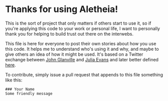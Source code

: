 # Thanks for using Aletheia!

This is the sort of project that only matters if others start to use it, so if
you're applying this code to your work or personal life, I want to personally
thank you for helping to build trust out there on the interwebs.

This file is here for everyone to post their own stories about how you use this
code.  It helps me to understand who's using it and why, and maybe to give
others an idea of how it might be used.  It's based on a Twitter exchange
between [John Glanville](https://twitter.com/hexapodium) and
[Julia Evans](https://github.com/jvns) and later better defined [here](https://github.com/paulmolluzzo/thanks-md). 

To contribute, simply issue a pull request that appends to this file something
like this:

```
### Your Name
Some friendly message
```
